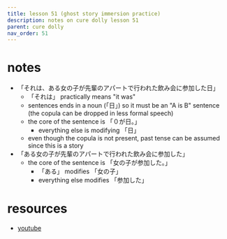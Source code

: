 ```yaml
---
title: lesson 51 (ghost story immersion practice)
description: notes on cure dolly lesson 51
parent: cure dolly
nav_order: 51
---
```

# notes
- 「それは、ある女の子が先輩のアパートで行われた飲み会に参加した日」
	- 「それは」 practically means "it was"
	- sentences ends in a noun (「日」) so it must be an "A is B" sentence (the copula can be dropped in less formal speech)
	- the core of the sentence is 「０が日。」
		- everything else is modifying 「日」
	- even though the copula is not present, past tense can be assumed since this is a story
- 「ある女の子が先輩のアパートで行われた飲み会に参加した」
	- the core of the sentence is 「女の子が参加した。」
		- 「ある」 modifies 「女の子」
		- everything else modifies 「参加した」
# resources
- [youtube](https://www.youtube.com/watch?v=uO1rHcwjADA)